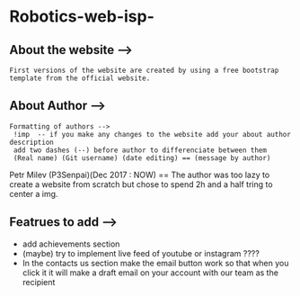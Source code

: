 # Robotics-web-isp-


 About the website -->
 -
    First versions of the website are created by using a free bootstrap template from the official website.

 About Author -->
 -

    Formatting of authors -->
     !imp  -- if you make any changes to the website add your about author description
     add two dashes (--) before author to differenciate between them
     (Real name) (Git username) (date editing) == (message by author)
     

Petr Milev (P3Senpai)(Dec 2017 : NOW) == 
    The author was too lazy to create a website from scratch but chose to spend 2h and a half tring to center a img.
    
 Featrues to add --> 
-

- add achievements section
- (maybe) try to implement live feed of youtube or instagram ????
- In the contacts us section make the email button work so that when you click it it will make a draft email on your account with our team as the recipient
